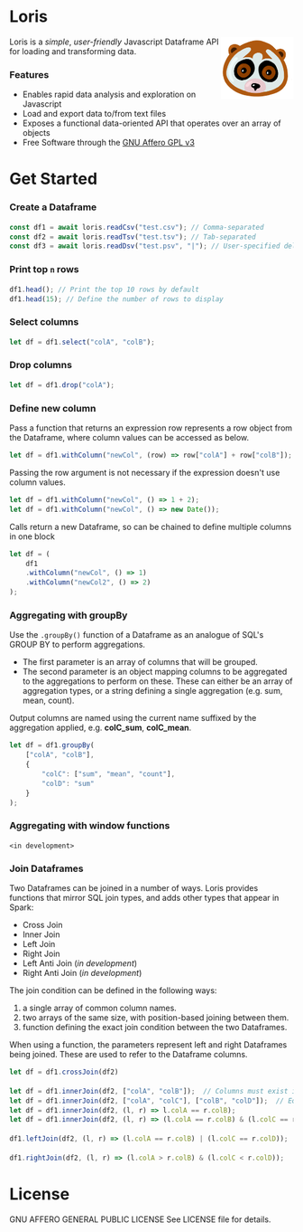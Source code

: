 # Loris

<img align="right" src=docs/images/loris.png height="110px">

Loris is a _simple_, _user-friendly_ Javascript Dataframe API for loading and transforming data.

### Features

- Enables rapid data analysis and exploration on Javascript
- Load and export data to/from text files
- Exposes a functional data-oriented API that operates over an array of objects
- Free Software through the [GNU Affero GPL v3](https://www.gnu.org/licenses/why-affero-gpl.en.html)

# Get Started

### Create a Dataframe

```javascript
const df1 = await loris.readCsv("test.csv"); // Comma-separated
const df2 = await loris.readTsv("test.tsv"); // Tab-separated
const df3 = await loris.readDsv("test.psv", "|"); // User-specified delimiter
```

### Print top **`n`** rows

```javascript
df1.head(); // Print the top 10 rows by default
df1.head(15); // Define the number of rows to display
```

### Select columns

```javascript
let df = df1.select("colA", "colB");
```

### Drop columns

```javascript
let df = df1.drop("colA");
```

### Define new column

Pass a function that returns an expression row represents a row object from the Dataframe, where column values can be accessed as below.
```javascript
let df = df1.withColumn("newCol", (row) => row["colA"] + row["colB"]);
```

Passing the row argument is not necessary if the expression doesn't use column values.
```javascript
let df = df1.withColumn("newCol", () => 1 + 2);
let df = df1.withColumn("newCol", () => new Date());
```

Calls return a new Dataframe, so can be chained to define multiple columns in one block
```javascript
let df = (
    df1
    .withColumn("newCol", () => 1)
    .withColumn("newCol2", () => 2)
);
```


### Aggregating with groupBy

Use the `.groupBy()` function of a Dataframe as an analogue of SQL's GROUP BY to perform aggregations.
- The first parameter is an array of columns that will be grouped.
- The second parameter is an object mapping columns to be aggregated to the aggregations to perform on these. These can either be an array of aggregation types, or a string defining a single aggregation (e.g. sum, mean, count).

Output columns are named using the current name suffixed by the aggregation applied, e.g. **colC_sum**, **colC_mean**.
```javascript
let df = df1.groupBy(
    ["colA", "colB"],
    {
        "colC": ["sum", "mean", "count"],
        "colD": "sum"
    }
);
```

### Aggregating with window functions

```
<in development>
```


### Join Dataframes

Two Dataframes can be joined in a number of ways. Loris provides functions that mirror SQL join types, and adds other types that appear in Spark:
- Cross Join
- Inner Join
- Left Join
- Right Join
- Left Anti Join (_in development_)
- Right Anti Join (_in development_)

The join condition can be defined in the following ways:
1. a single array of common column names.
2. two arrays of the same size, with position-based joining between them.
3. function defining the exact join condition between the two Dataframes.

When using a function, the parameters represent left and right Dataframes
being joined. These are used to refer to the Dataframe columns.

```javascript
let df = df1.crossJoin(df2)

let df = df1.innerJoin(df2, ["colA", "colB"]);  // Columns must exist in both Dataframes
let df = df1.innerJoin(df2, ["colA", "colC"], ["colB", "colD"]);  // Equivalent to colA == colB and colC == colD
let df = df1.innerJoin(df2, (l, r) => l.colA == r.colB);
let df = df1.innerJoin(df2, (l, r) => (l.colA == r.colB) & (l.colC == r.colD));

df1.leftJoin(df2, (l, r) => (l.colA == r.colB) | (l.colC == r.colD));

df1.rightJoin(df2, (l, r) => (l.colA > r.colB) & (l.colC < r.colD));
```

# License

GNU AFFERO GENERAL PUBLIC LICENSE
See LICENSE file for details.
